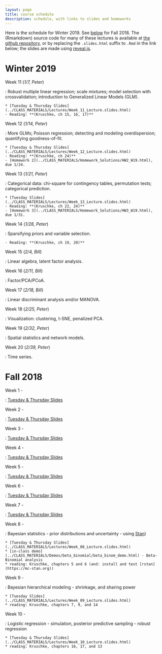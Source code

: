 ```yaml
---
layout: page
title: course schedule
description: schedule, with links to slides and homeworks
---
```


Here is the schedule for Winter 2019. See [below](#fall-2018) for Fall 2018.
The (Rmarkdown) source code for many of these lectures is available at [the github repository](https://github.com/petrelharp/UO_ABS),
or by replacing the `.slides.html` suffix to `.Rmd` in the link below;
the slides are made using [reveal.js](https://github.com/hakimel/reveal.js/).

# Winter 2019

Week 11 (*1/7, Peter*)

: Robust multiple linear regression; scale mixtures; model selection with crossvalidation; introduction to Generalized Linear Models (GLM).

    * [Tuesday & Thursday Slides](../CLASS_MATERIALS/Lectures/Week_11_Lecture.slides.html)
    - Reading: **(Kruschke, ch 15, 16, 17)**

Week 12 (*1/14, Peter*)

: More GLMs; Poisson regression; detecting and modeling overdispersion; quantifying goodness-of-fit.

    * [Tuesday & Thursday Slides](../CLASS_MATERIALS/Lectures/Week_12_Lecture.slides.html)
    - Reading: **(Kruschke, ch 24)**
    - [Homework 2](../CLASS_MATERIALS/Homework_Solutions/HW2_W19.html), due 1/24.

Week 13 (*1/21, Peter*)

: Categorical data: chi-square for contingency tables, permutation tests; categorical prediction.

    * [Tuesday Slides](../CLASS_MATERIALS/Lectures/Week_13_Lecture.slides.html)
    - Reading: **(Kruschke, ch 22, 24)**
    - [Homework 3](../CLASS_MATERIALS/Homework_Solutions/HW3_W19.html), due 1/31.

Week 14 (*1/28, Peter*)

: Sparsifying priors and variable selection.

    - Reading: **(Kruschke, ch 19, 20)**

Week 15 (*2/4, Bill*)

: Linear algebra, latent factor analysis.

Week 16 (*2/11, Bill*)

: Factor/PCA/PCoA.

Week 17 (*2/18, Bill*)

: Linear discriminant analysis and/or MANOVA.

Week 18 (*2/25, Peter*)

: Visualization: clustering, t-SNE, penalized PCA.

Week 19 (*2/32, Peter*)

: Spatial statistics and network models.

Week 20 (*2/39, Peter*)

: Time series.



# Fall 2018

Week 1 -

: [Tuesday & Thursday Slides](../CLASS_MATERIALS/Lectures/Week_01_Lecture.html)

Week 2 -

: [Tuesday & Thursday Slides](../CLASS_MATERIALS/Lectures/Week_02_Lecture.html)

Week 3 -

: [Tuesday & Thursday Slides](../CLASS_MATERIALS/Lectures/Week_03_Lecture.html)

Week 4 -

: [Tuesday & Thursday Slides](../CLASS_MATERIALS/Lectures/Week_04_Lecture.html)

Week 5 -

: [Tuesday & Thursday Slides](../CLASS_MATERIALS/Lectures/Week_05_Lecture.html)

Week 6 -

: [Tuesday & Thursday Slides](../CLASS_MATERIALS/Lectures/Week_06_Lecture.html)

Week 7 -

: [Tuesday & Thursday Slides](../CLASS_MATERIALS/Lectures/Week_07_Lecture.html)

Week 8 -

: Bayesian statistics - prior distributions and uncertainty - using [Stan](https://mc-stan.org))

    * [Tuesday & Thursday Slides](../CLASS_MATERIALS/Lectures/Week_08_Lecture.slides.html)
    * [in-class demo](../CLASS_MATERIALS/Demos/beta_binomial/beta_binom_demo.html) - Beta-Binomial analysis
    * reading: Kruschke, chapters 5 and 6 (and: install and test [rstan](https://mc-stan.org))

Week 9 -

: Bayesian hierarchical modeling - shrinkage, and sharing power

    * [Tuesday Slides](../CLASS_MATERIALS/Lectures/Week_09_Lecture.slides.html)
    * reading: Kruschke, chapters 7, 9, and 14

Week 10 -

: Logistic regression - simulation, posterior predictive sampling - robust regression

    * [Tuesday & Thursday Slides](../CLASS_MATERIALS/Lectures/Week_10_Lecture.slides.html)
    * reading: Kruschke, chapters 16, 17, and 13

